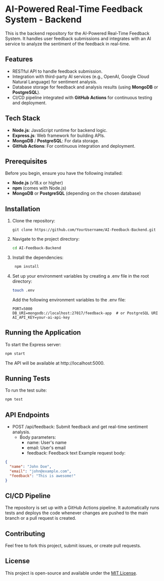 # AI-Powered Real-Time Feedback System - Backend

This is the backend repository for the AI-Powered Real-Time Feedback System. It handles user feedback submissions and integrates with an AI service to analyze the sentiment of the feedback in real-time.

## Features

- RESTful API to handle feedback submission.
- Integration with third-party AI services (e.g., OpenAI, Google Cloud Natural Language) for sentiment analysis.
- Database storage for feedback and analysis results (using **MongoDB** or **PostgreSQL**).
- CI/CD pipeline integrated with **GitHub Actions** for continuous testing and deployment.

## Tech Stack

- **Node.js**: JavaScript runtime for backend logic.
- **Express.js**: Web framework for building APIs.
- **MongoDB** / **PostgreSQL**: For data storage.
- **GitHub Actions**: For continuous integration and deployment.

## Prerequisites

Before you begin, ensure you have the following installed:

- **Node.js** (v18.x or higher)
- **npm** (comes with Node.js)
- **MongoDB** or **PostgreSQL** (depending on the chosen database)

## Installation

1. Clone the repository:

   ```
   git clone https://github.com/YourUsername/AI-Feedback-Backend.git
    ```
2. Navigate to the project directory:

   ```bash
   cd AI-Feedback-Backend
   ```
3. Install the dependencies:

   ```bash
    npm install
    ```
4. Set up your environment variables by creating a .env file in the root directory:
   ```bash
   touch .env
   ```
   Add the following environment variables to the .env file:
   ```
   PORT=5000
   DB_URI=mongodb://localhost:27017/feedback-app  # or PostgreSQL URI
   AI_API_KEY=your-ai-api-key
   ```
## Running the Application
To start the Express server:
```bash
npm start
```
The API will be available at http://localhost:5000.

## Running Tests
To run the test suite:    
```bash
npm test
```
## API Endpoints
- POST /api/feedback: Submit feedback and get real-time sentiment analysis.
    - Body parameters:
        - name: User's name
        - email: User's email
        - feedback: Feedback text
Example request body:
```json
{
  "name": "John Doe",
  "email": "john@example.com",
  "feedback": "This is awesome!"
}
```

## CI/CD Pipeline
The repository is set up with a GitHub Actions pipeline. It automatically runs tests and deploys the code whenever changes are pushed to the main branch or a pull request is created.

## Contributing
Feel free to fork this project, submit issues, or create pull requests.

## License
This project is open-source and available under the [MIT License](LICENSE).
